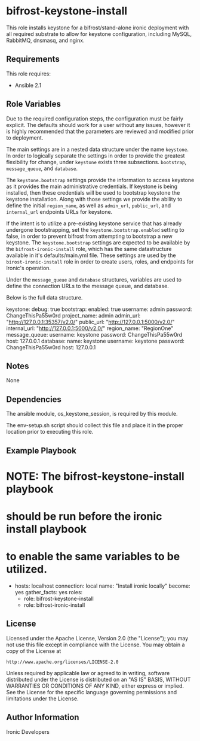 bifrost-keystone-install
========================

This role installs keystone for a bifrost/stand-alone ironic deployment
with all required substrate to allow for keystone configuration,
including MySQL, RabbitMQ, dnsmasq, and nginx.

Requirements
------------

This role requires:

- Ansible 2.1

Role Variables
--------------

Due to the required configuration steps, the configuration must be
fairly explicit. The defaults should work for a user without any
issues, however it is highly recommended that the parameters are
reviewed and modified prior to deployment.

The main settings are in a nested data structure under the name
``keystone``.  In order to logically separate the settings in order
to provide the greatest flexibility for change, under ``keystone``
exists three subsections.  ``bootstrap``, ``message_queue``, and
``database``.

The ``keystone.bootstrap`` settings provide the information to access
keystone as it provides the main administrative credentials.
If keystone is being installed, then these credentials will be used
to bootstrap keystone the keystone installation.
Along with those settings we provide the ability to define the initial
``region_name``, as well as ``admin_url``, ``public_url``, and
``internal_url`` endpoints URLs for keystone.

If the intent is to utilize a pre-existing keystone service that has
already undergone bootstrapping, set the ``keystone.bootstrap.enabled``
setting to false, in order to prevent bifrost from attempting to
bootstrap a new keystone. The ``keystone.bootstrap`` settings are
expected to be available by the ``bifrost-ironic-install`` role,
which has the same datastructure available in it's defaults/main.yml
file. These settings are used by the ``birost-ironic-install`` role
in order to create users, roles, and endpoints for Ironic's operation.

Under the ``message_queue`` and ``database`` structures, variables
are used to define the connection URLs to the message queue,
and database.

Below is the full data structure.

  keystone:
    debug: true
    bootstrap:
      enabled: true
      username: admin
      password: ChangeThisPa55w0rd
      project_name: admin
      admin_url: "http://127.0.0.1:35357/v2.0/"
      public_url: "http://127.0.0.1:5000/v2.0/"
      internal_url: "http://127.0.0.1:5000/v2.0/"
      region_name: "RegionOne"
    message_queue:
      username: keystone
      password: ChangeThisPa55w0rd
      host: 127.0.0.1
    database:
      name: keystone
      username: keystone
      password: ChangeThisPa55w0rd
      host: 127.0.0.1

Notes
-----

None

Dependencies
------------

The ansible module, os_keystone_session, is required by this module.

The env-setup.sh script should collect this file and place it in the
proper location prior to executing this role.

Example Playbook
----------------

# NOTE: The bifrost-keystone-install playbook
# should be run before the ironic install playbook
# to enable the same variables to be utilized.
- hosts: localhost
  connection: local
  name: "Install ironic locally"
  become: yes
  gather_facts: yes
  roles:
    - role: bifrost-keystone-install
    - role: bifrost-ironic-install

License
-------

Licensed under the Apache License, Version 2.0 (the "License");
you may not use this file except in compliance with the License.
You may obtain a copy of the License at

    http://www.apache.org/licenses/LICENSE-2.0

Unless required by applicable law or agreed to in writing, software
distributed under the License is distributed on an "AS IS" BASIS,
WITHOUT WARRANTIES OR CONDITIONS OF ANY KIND, either express or implied.
See the License for the specific language governing permissions and
limitations under the License.

Author Information
------------------

Ironic Developers
